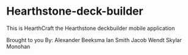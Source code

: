# Hearthstone-deck-builder

This is HearthCraft the Hearthstone deckbuilder mobile application 

Brought to you By:
Alexander Beeksma
Ian Smith 
Jacob Wendt
Skylar Monohan 
